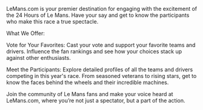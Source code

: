 LeMans.com is your premier destination for engaging with the excitement of the 24 Hours of Le Mans. Have your say and get to know the participants who make this race a true spectacle.

What We Offer:

Vote for Your Favorites: Cast your vote and support your favorite teams and drivers. Influence the fan rankings and see how your choices stack up against other enthusiasts.

Meet the Participants: Explore detailed profiles of all the teams and drivers competing in this year's race. From seasoned veterans to rising stars, get to know the faces behind the wheels and their incredible machines.

Join the community of Le Mans fans and make your voice heard at LeMans.com, where you’re not just a spectator, but a part of the action.
